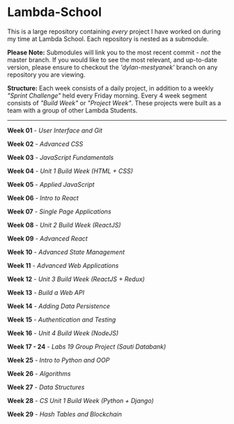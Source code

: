 # Lambda-School

This is a large repository containing *every* project I have worked on during my time at Lambda School. Each repository is nested as a submodule. 

**Please Note:** Submodules will link you to the most recent commit - *not* the master branch. If you would like to see the most relevant, and up-to-date version, please ensure to checkout the *'dylan-mestyanek'* branch on any repository you are viewing.

**Structure:** Each week consists of a daily project, in addition to a weekly *"Sprint Challenge"* held every Friday morning. Every 4 week segment consists of *"Build Week"* or *"Project Week"*. These projects were built as a team with a group of other Lambda Students. 

<hr />

**Week 01** - *User Interface and Git*

**Week 02** - *Advanced CSS*

**Week 03** - *JavaScript Fundamentals*

**Week 04** - *Unit 1 Build Week (HTML + CSS)*

**Week 05** - *Applied JavaScript*

**Week 06** - *Intro to React*

**Week 07** - *Single Page Applications*

**Week 08** - *Unit 2 Build Week (ReactJS)*

**Week 09** - *Advanced React*

**Week 10** - *Advanced State Management*

**Week 11** - *Advanced Web Applications*

**Week 12** - *Unit 3 Build Week (ReactJS + Redux)*

**Week 13** - *Build a Web API*

**Week 14** - *Adding Data Persistence*

**Week 15** - *Authentication and Testing*

**Week 16** - *Unit 4 Build Week (NodeJS)*

**Week 17 - 24** - *Labs 19 Group Project (Sauti Databank)*

**Week 25** - *Intro to Python and OOP*

**Week 26** - *Algorithms*

**Week 27** - *Data Structures*

**Week 28** - *CS Unit 1 Build Week (Python + Django)*

**Week 29** - *Hash Tables and Blockchain*
